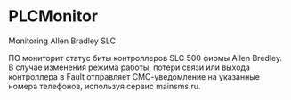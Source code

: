 # PLCMonitor
Monitoring Allen Bradley SLC

ПО мониторит статус биты контроллеров SLC 500 фирмы Allen Bredley. В случае изменения режима работы, потери связи 
или выхода контроллера в Fault отправляет СМС-уведомление на указанные номера телефонов, используя сервис mainsms.ru.
